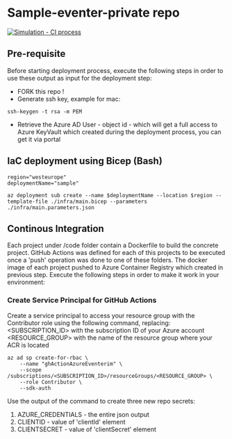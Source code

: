 # Sample-eventer-private repo

[![Simulation - CI process](https://github.com/yaronpri/sample-private/actions/workflows/simulator-ci.yml/badge.svg)](https://github.com/yaronpri/sample-private/actions/workflows/simulator-ci.yml)

## Pre-requisite 
Before starting deployment process, execute the following steps in order to use these output as input for the deployment step:
   - FORK this repo !
   - Generate ssh key, example for mac: 
   ```
   ssh-keygen -t rsa -m PEM
   ```
   - Retrieve the Azure AD User - object id - which will get a full access to Azure KeyVault which created during the deployment process, you can get it via portal


## IaC deployment using Bicep (Bash)
``` 
region="westeurope"
deploymentName="sample" 

az deployment sub create --name $deploymentName --location $region --template-file ./infra/main.bicep --parameters ./infra/main.parameters.json
```

## Continous Integration
Each project under /code folder contain a Dockerfile to build the concrete project.
GitHub Actions was defined for each of this projects to be executed once a 'push' operation was done to one of these folders.
The docker image of each project pushed to Azure Container Registry which created in previous step.
Execute the following steps in order to make it work in your environment:
### Create Service Principal for GitHub Actions
Create a service principal to access your resource group with the Contributor role using the following command, replacing:
<SUBSCRIPTION_ID> with the subscription ID of your Azure account
<RESOURCE_GROUP> with the name of the resource group where your ACR is located
```
az ad sp create-for-rbac \
    --name "ghActionAzureEventerim" \
    --scope /subscriptions/<SUBSCRIPTION_ID>/resourceGroups/<RESOURCE_GROUP> \
    --role Contributor \
    --sdk-auth
```

Use the output of the command to create three new repo secrets:
1. AZURE_CREDENTIALS - the entire json output
2. CLIENTID - value of 'clientId' element
3. CLIENTSECRET - value of 'clientSecret' element


### 
